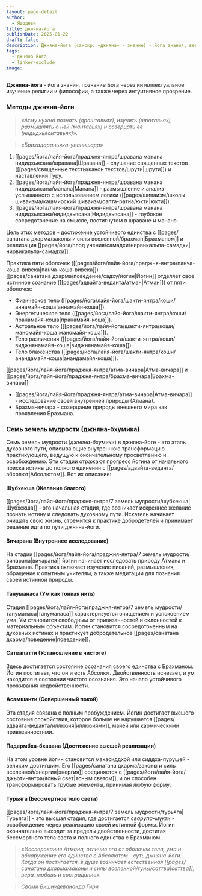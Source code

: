 ```yaml
---
layout: page-detail
author:
  - Яшодеви
title: джняна-йога
publishDate: 2025-01-22
draft: false
description: Джняна-йога (санскр. «джняна» - знание) - йога знания, ведущая к просветлению сознания через прямое переживание истинной природы сознания. Основой является философия адвайта-веданты, изложенная в упанишадах, трудах Авадхуты Даттатреи, риши Васиштхи, Ади Шанкарачарьи и других.
tags:
  - джняна-йога
  - linker-exclude
image: 
---
```

**Джняна-йога** - йога знания, познание Бога через интеллектуальное изучение религии и философии, а также через интуитивное прозрение.
### Методы джняна-йоги

>*«Атму нужно познать (драштавьях), изучить (шротавьях), размышлять о ней (мантавьях) и созерцать ее (нидидхьяситавьях)».*  

>*«Брихадараньяка-упанишада»*

1. [[pages/йога/лайя-йога/праджня-янтра/шравана манана нидидхьясана/шравана|Шравана]] - слушание священных текстов ([[pages/священные тексты/канон текстов/шрути|шрути]]) и наставлений Гуру.
2. [[pages/йога/лайя-йога/праджня-янтра/шравана манана нидидхьясана/манана|Манана]] - размышление и анализ услышанного с использованием логики ([[pages/шиваизм/школы шиваизма/кашмирский шиваизм/сапта-ратна/юкти|юкти]]).
3. [[pages/йога/лайя-йога/праджня-янтра/шравана манана нидидхьясана/нидидхьясана|Нидидхьясана]] - глубокое сосредоточение на смысле, постигнутом в шраване и манане.

Цель этих методов - достижение устойчивого единства с [[pages/санатана дхарма/законы и силы вселенной/брахман|Брахманом]] и реализация [[pages/йога/плод учения/самадхи/нирвикальпа-самадхи|нирвикальпа-самадхи]].

Практика пяти оболочек ([[pages/йога/лайя-йога/праджня-янтра/панча-коша-вивека|панча-коша-вивека]])  
[[pages/санатана дхарма/поведение/садху/йогин|Йогин]] отделяет свое истинное сознание ([[pages/адвайта-веданта/атман|Атман]]) от пяти оболочек:

- Физическое тело ([[pages/йога/лайя-йога/шакти-янтра/коши/аннамайя-коша|аннамайя-коша]]).
- Энергетическое тело ([[pages/йога/лайя-йога/шакти-янтра/коши/пранамайя-коша|пранамайя-коша]]).
- Астральное тело ([[pages/йога/лайя-йога/шакти-янтра/коши/маномайя-коша|маномайя-коша]]).
- Тело различения ([[pages/йога/лайя-йога/шакти-янтра/коши/виджнянамайя-коша|виджнянамайя-коша]]).
- Тело блаженства ([[pages/йога/лайя-йога/шакти-янтра/коши/анандамайя-коша|анандамайя-коша]]).

[[pages/йога/лайя-йога/праджня-янтра/атма-вичара|Атма-вичара]] и [[pages/йога/лайя-йога/праджня-янтра/брахма-вичара|Брахма-вичара]]

- [[pages/йога/лайя-йога/праджня-янтра/атма-вичара|Атма-вичара]] - исследование своей внутренней природы (Атмана).
- Брахма-вичара - созерцание природы внешнего мира как проявления Брахмана.

### Семь земель мудрости (джняна-бхумика)

Семь земель мудрости (_джняна-бхумики_) в джняна-йоге - это этапы духовного пути, описывающие внутреннюю трансформацию практикующего, ведущую к окончательному просветлению и освобождению. Эти стадии отражают прогресс йогина от начального поиска истины до полного единения с [[pages/адвайта-веданта/абсолют|Абсолютом]]. Вот их описание:

#### Шубхекша (Желание благого)

[[pages/йога/лайя-йога/праджня-янтра/7 земель мудрости/шубхекша|Шубхекша]] - это начальная стадия, где возникает искреннее желание познать истину и следовать духовному пути. Искатель начинает очищать свою жизнь, стремится к практике добродетелей и принимает решение идти по пути джняна-йоги.

#### Вичарана (Внутреннее исследование)

На стадии [[pages/йога/лайя-йога/праджня-янтра/7 земель мудрости/вичарана|вичарана]] йогин начинает исследовать природу Атмана и Брахмана. Практика включает изучение писаний, размышления, обращение к опытным учителям, а также медитации для познания своей истинной природы.

#### Тануманаса (Ум как тонкая нить)

Стадия [[pages/йога/лайя-йога/праджня-янтра/7 земель мудрости/тануманаса|тануманаса]] характеризуется очищением и успокоением ума. Ум становится свободным от привязанностей и склонностей к материальным объектам. Йогин становится сосредоточенным на духовных истинах и практикует добродетельное [[pages/санатана дхарма/поведение|поведение]].

#### Сатвапатти (Установление в чистоте)

Здесь достигается состояние осознания своего единства с Брахманом. Йогин постигает, что он и есть Абсолют. Двойственность исчезает, и ум находится в состоянии чистого осознания. Это начало устойчивого проживания недвойственности.

#### Асамшанти (Совершенный покой)

Эта стадия связана с полным пробуждением. Йогин достигает высшего состояния спокойствия, которое больше не нарушается [[pages/адвайта-веданта/иллюзия|иллюзиями]], майей или кармическими привязанностями.

#### Падармбха-бхавана (Достижение высшей реализации)

На этом уровне йогин становится махасиддхой или сиддха-пурушей - великим достигшим. Его [[pages/санатана дхарма/законы и силы вселенной/энергия|энергия]] соединяется с [[pages/йога/лайя-йога/джьоти-янтра/ясный свет|ясным светом]], и он способен трансформировать грубые элементы, принимая любую форму.

#### Турьяга (Бессмертное тело света)

[[pages/йога/лайя-йога/праджня-янтра/7 земель мудрости/турьяга|Турьяга]] - это высшая стадия, где достигается _сварупа-мукти_ - освобождение через реализацию своей истинной формы. Йогин окончательно выходит за пределы двойственности, достигая бессмертного тела света и полного единства с Брахманом.

>*«Исследование Атмана, отличие его от оболочек тела, ума и обнаружение его единства с Абсолютом - суть джняна-йоги. Когда он постигается, в душе возникает естественная [[pages/санатана дхарма/законы и силы вселенной/гуны/саттва|саттва]], вера, любовь и сострадание».*

>*Свами Вишнудевананда Гири*
